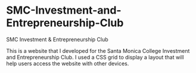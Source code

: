 # SMC-Investment-and-Entrepreneurship-Club
SMC Investment &amp; Entrepreneurship Club

This is a website that I developed for the Santa Monica College Investment and Entrepreneurship Club. I used a CSS grid to display a layout that will help users access the website with other devices.
